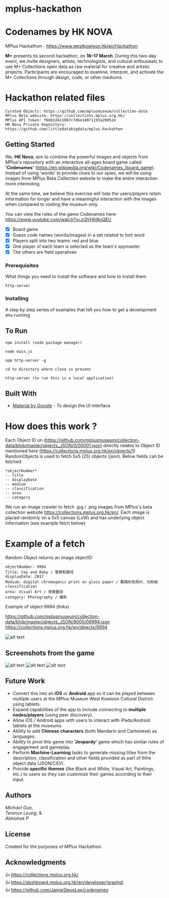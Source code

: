 # mplus-hackathon

# Codenames by HK NOVA

MPlus Hackathon - https://www.westkowloon.hk/en/Hackathon

**M+** presents its second hackathon, on **16–17 March**. During this two-day event, we invite designers, artists, technologists, and cultural enthusiasts to use M+ Collections open data as raw material for creative and artistic projects. Participants are encouraged to examine, interpret, and activate the M+ Collections through design, code, or other mediums.

# Hackathon related files
```
Curated Objects: https://github.com/mplusmuseum/collection-data
MPlus Beta website: https://collections.mplus.org.hk/
MPlus API Token: f6081d411087c7d6e14071193a20052e
HK Nova Private Repository: https://github.com/littledatabigdata/mplus-hackathon
```

## Getting Started

We, **HK Nova**, aim to combine the powerful images and objects from MPlus's repository with an interactive all-ages board game called **'Codenames'** (https://en.wikipedia.org/wiki/Codenames_(board_game). Instead of using 'words' to provide clues to our spies, we will be using images from MPlus Beta Collection website to make the entire interaction more interesting. 

At the same time, we believe this exercise will help the users/players retain information for longer and have a meaningful interaction with the images when compared to visiting the museum only. 

You can view the rules of the game Codenames here: https://www.youtube.com/watch?v=zQVHkl8oQEU

- [x] Board game
- [x] Guess code names (words/images) in a set related to hint word
- [x] Players split into two teams: red and blue
- [x] One player of each team is selected as the team's spymaster 
- [x] The others are field operatives

### Prerequisites

What things you need to install the software and how to install them

```
http-server
```

### Installing

A step by step series of examples that tell you how to get a development env running


## To Run
```
npm install (node package manager)
```
```
node main.js
```
```
npm http-server -g
```
```
cd to directory where clone is present
```
```
http-server (to run this is a local application)
```

## Built With

* [Material by Google](https://material.io/develop/web/components) - To design the UI interface

# How does this work ?
Each Object ID on (https://github.com/mplusmuseum/collection-data/blob/master/objects_JSON/0/00001.json) directly relates to Object ID mentioned here (https://collections.mplus.org.hk/en/objects/1)
RandomObjects is used to fetch 5x5 (25) objects (json). Below fields can be fetched

```
*objectNumber*
-- Title
-- displayDate
-- medium
-- classification
-- area
-- category
```

We run an image crawler to fetch .jpg / .png images from MPlus's beta collection website https://collections.mplus.org.hk/en/. Each image is placed randomly on a 5x5 canvas (LxW) and has underlying object information (see example fetch below). 

# Example of a fetch

Random Object returns an image objectID

```
objectNumber: 9994
Title: Cop and Baby / 警察和嬰兒
displayDate: 2017
Medium: digital chromogenic print on gloss paper / 數碼彩色照片、光粉紙
classification
area: Visual Art / 視覺藝術
category: Photography / 攝影
```
Example of object 9994 (links)

https://github.com/mplusmuseum/collection-data/blob/master/objects_JSON/9000/09994.json
https://collections.mplus.org.hk/en/objects/9994

![alt text](https://res.cloudinary.com/mplustms//image/upload/w_600/v1550183929/j5kxiaglrpdscnirueg7.jpg)

## Screenshots from the game

![alt text](https://i.ibb.co/BtvtB4n/Start-Game.png)
![alt text](https://i.ibb.co/1Ln1RdW/Select-Img-Category.png)
![alt text](https://i.ibb.co/qFmN541/Play.png)


## Future Work
* Convert this into an **iOS** or **Android** app so it can be played between multiple users at the MPlus Museum West Kowloon Cultural District using tablets.
* Expand capabilities of the app to include connecting to **multiple nodes/players** (using peer discovery).
* Allow iOS / Android apps with users to interact with iPads/Android tablets at the museums.
* Ability to add **Chinese characters** (both Mandarin and Cantonese) as languages.
* Ability to pivot this game into **'Jeopardy'** game which has similar rules of engagement and gameplay.
* Perform **Machine-Learning** tasks to generate missing titles from the description, classification and other fields provided as part of thhe object data (JSON/CSV).
* Provide **specific themes** (like Black and White, Visual Art, Paintings, etc.) to users so they can customize their games according to their input.


## Authors

*Michael Guo*, <br/>
*Terence Leung*, & <br/>
*Abhishek P*

## License

Created for the purposes of MPlus Hackathon. 

## Acknowledgments
:+1: https://collections.mplus.org.hk/ <br/>
:+1: https://dashboard.mplus.org.hk/en/developer/graphql <br/>
:+1: https://github.com/JamieSteveLee/codenames <br/>
